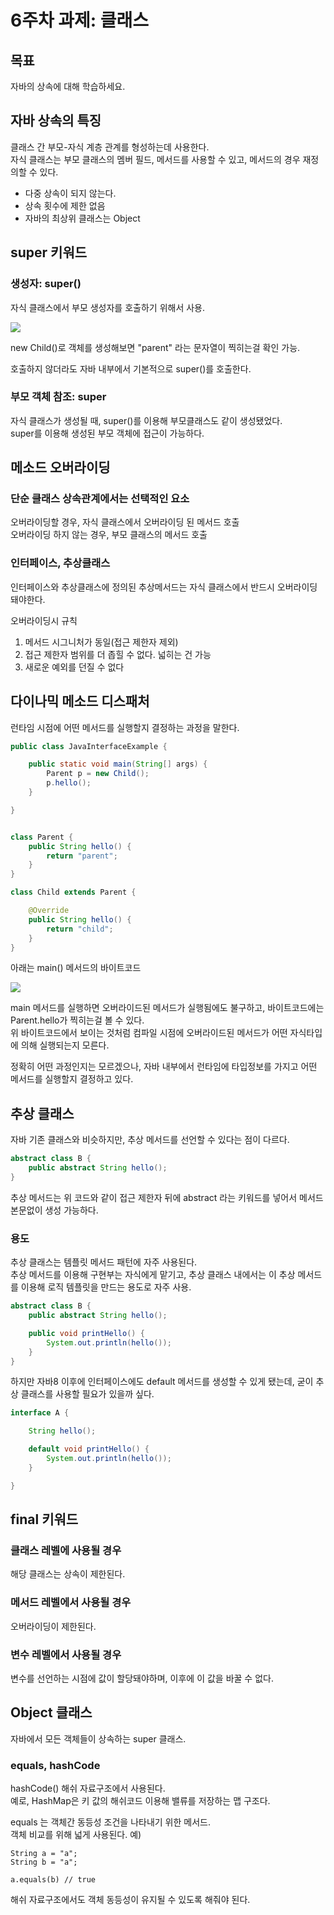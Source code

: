 # 6주차 과제: 클래스

## 목표

자바의 상속에 대해 학습하세요.

## 자바 상속의 특징

클래스 간 부모-자식 계층 관계를 형성하는데 사용한다.  
자식 클래스는 부모 클래스의 멤버 필드, 메서드를 사용할 수 있고, 메서드의 경우 재정의할 수 있다.

- 다중 상속이 되지 않는다.
- 상속 횟수에 제한 없음
- 자바의 최상위 클래스는 Object

## super 키워드

### 생성자: super()

자식 클래스에서 부모 생성자를 호출하기 위해서 사용.

![](image/week6/img_1.png)

new Child()로 객체를 생성해보면 "parent" 라는 문자열이 찍히는걸 확인 가능.

호출하지 않더라도 자바 내부에서 기본적으로 super()를 호출한다.

### 부모 객체 참조: super

자식 클래스가 생성될 때, super()를 이용해 부모클래스도 같이 생성됐었다.  
super를 이용해 생성된 부모 객체에 접근이 가능하다.

## 메소드 오버라이딩

### 단순 클래스 상속관계에서는 선택적인 요소

오버라이딩할 경우, 자식 클래스에서 오버라이딩 된 메서드 호출  
오버라이딩 하지 않는 경우, 부모 클래스의 메서드 호출

### 인터페이스, 추상클래스

인터페이스와 추상클래스에 정의된 추상메서드는 자식 클래스에서 반드시 오버라이딩 돼야한다.

오버라이딩시 규칙

1. 메서드 시그니처가 동일(접근 제한자 제외)
2. 접근 제한자 범위를 더 좁힐 수 없다. 넓히는 건 가능
3. 새로운 예외를 던질 수 없다

## 다이나믹 메소드 디스패처

런타임 시점에 어떤 메서드를 실행할지 결정하는 과정을 말한다.

```java
public class JavaInterfaceExample {

    public static void main(String[] args) {
        Parent p = new Child();
        p.hello();
    }

}


class Parent {
    public String hello() {
        return "parent";
    }
}

class Child extends Parent {

    @Override
    public String hello() {
        return "child";
    }
}
```

아래는 main() 메서드의 바이트코드

![](image/week6/img_2.png)

main 메서드를 실행하면 오버라이드된 메서드가 실행됨에도 불구하고, 바이트코드에는 Parent.hello가 찍히는걸 볼 수 있다.    
위 바이트코드에서 보이는 것처럼 컴파일 시점에 오버라이드된 메서드가 어떤 자식타입에 의해 실행되는지 모른다.

정확히 어떤 과정인지는 모르겠으나, 자바 내부에서 런타임에 타입정보를 가지고 어떤 메서드를 실행할지 결정하고 있다.

## 추상 클래스

자바 기존 클래스와 비슷하지만, 추상 메서드를 선언할 수 있다는 점이 다르다.

```java
abstract class B {
    public abstract String hello();
}
```

추상 메서드는 위 코드와 같이 접근 제한자 뒤에 abstract 라는 키워드를 넣어서 메서드 본문없이 생성 가능하다.

### 용도

추상 클래스는 템플릿 메서드 패턴에 자주 사용된다.  
추상 메서드를 이용해 구현부는 자식에게 맡기고, 추상 클래스 내에서는 이 추상 메서드를 이용해 로직 템플릿을 만드는 용도로 자주 사용.

```java
abstract class B {
    public abstract String hello();

    public void printHello() {
        System.out.println(hello());
    }
}
```

하지만 자바8 이후에 인터페이스에도 default 메서드를 생성할 수 있게 됐는데, 굳이 추상 클래스를 사용할 필요가 있을까 싶다.

```java
interface A {

    String hello();

    default void printHello() {
        System.out.println(hello());
    }

}
```

## final 키워드

### 클래스 레벨에 사용될 경우

해당 클래스는 상속이 제한된다.

### 메서드 레벨에서 사용될 경우

오버라이딩이 제한된다.

### 변수 레벨에서 사용될 경우

변수를 선언하는 시점에 값이 할당돼야하며, 이후에 이 값을 바꿀 수 없다.

## Object 클래스

자바에서 모든 객체들이 상속하는 super 클래스.

### equals, hashCode

hashCode() 해쉬 자료구조에서 사용된다.  
예로, HashMap은 키 값의 해쉬코드 이용해 밸류를 저장하는 맵 구조다.

equals 는 객체간 동등성 조건을 나타내기 위한 메서드.  
객체 비교를 위해 넓게 사용된다.
예)

```
String a = "a";
String b = "a";

a.equals(b) // true
```

해쉬 자료구조에서도 객체 동등성이 유지될 수 있도록 해줘야 된다.

